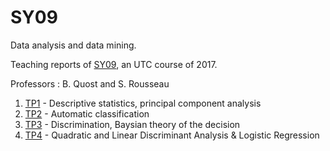 # SY09
Data analysis and data mining.

Teaching reports of [SY09](http://moodle.utc.fr/enrol/index.php?id=1770), an UTC course of 2017.

Professors : B. Quost and S. Rousseau

1. [TP1](https://github.com/piloulac/SY09/blob/master/TP1/TP1.pdf) - Descriptive statistics, principal component analysis
2. [TP2](https://github.com/piloulac/SY09/blob/master/TP2/sujet.pdf) - Automatic classification
3. [TP3](https://github.com/piloulac/SY09/blob/master/TP3/sujet.pdf) - Discrimination, Baysian theory of the decision
3. [TP4](https://github.com/piloulac/SY09/blob/master/TP4/sujet.pdf) - Quadratic and Linear Discriminant Analysis & Logistic Regression
